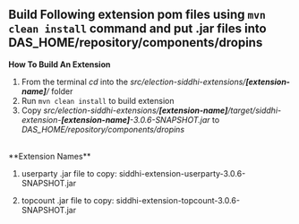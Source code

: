 Build Following extension pom files using `mvn clean install` command and put .jar files into DAS_HOME/repository/components/dropins
------------------------------------------------------------------------------------------------------------------------------------

**How To Build An Extension**

1. From the terminal _cd_ into the _src/election-siddhi-extensions/**[extension-name]**/_ folder
2. Run `mvn clean install` to build extension
3. Copy _src/election-siddhi-extensions/**[extension-name]**/target/siddhi-extension-**[extension-name]**-3.0.6-SNAPSHOT.jar_ 
to _DAS_HOME/repository/components/dropins_

<br />
**Extension Names**

1. userparty
.jar file to copy: siddhi-extension-userparty-3.0.6-SNAPSHOT.jar

2. topcount
.jar file to copy: siddhi-extension-topcount-3.0.6-SNAPSHOT.jar

